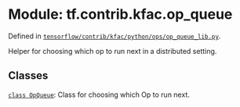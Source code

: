 <div itemscope itemtype="http://developers.google.com/ReferenceObject">
<meta itemprop="name" content="tf.contrib.kfac.op_queue" />
</div>

# Module: tf.contrib.kfac.op_queue



Defined in [`tensorflow/contrib/kfac/python/ops/op_queue_lib.py`](https://www.tensorflow.org/code/tensorflow/contrib/kfac/python/ops/op_queue_lib.py).

Helper for choosing which op to run next in a distributed setting.

## Classes

[`class OpQueue`](../../../tf/contrib/kfac/op_queue/OpQueue.md): Class for choosing which Op to run next.


